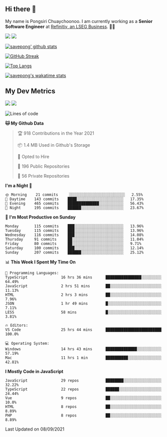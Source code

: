 ## Hi there 👋

My name is Pongsiri Chuaychoonoo. I am currently working as a **Senior Software Engineer** at [Refinitiv, an LSEG Business](https://www.refinitiv.com). 👨‍💻

[<img src="https://img.shields.io/badge/savepong.com-%230077B5.svg?&style=for-the-badge&color=81e6d9" />](https://savepong.com)
[<img src="https://img.shields.io/badge/linkedin-%230077B5.svg?&style=for-the-badge&logo=linkedin&logoColor=white" />](https://www.linkedin.com/in/savepong)

[![savepong' github stats](https://github-readme-stats.vercel.app/api?username=savepong&show_icons=true&count_private=true&theme=gotham&hide_border=true&bg_color=00000000&text_color=768390FF)](https://savepong.com/posts/stats)

[![GitHub Streak](https://github-readme-streak-stats.herokuapp.com?user=savepong&theme=gotham&hide_border=true&background=00000000&dates=768390FF)](https://savepong.com/posts/stats)

[![Top Langs](https://github-readme-stats.vercel.app/api/top-langs/?username=savepong&layout=compact&langs_count=10&theme=gotham&hide_border=true&bg_color=00000000&text_color=768390FF)](https://savepong.com/posts/stats)

[![savepong's wakatime stats](https://github-readme-stats.vercel.app/api/wakatime?username=@savepong&layout=default&theme=gotham&hide_border=true&bg_color=00000000&text_color=768390FF)](https://savepong.com/posts/stats)

## My Dev Metrics

[![](https://komarev.com/ghpvc/?username=savepong&color=blue&label=Profile%20Views)](https://github.com/savepong)
[![](https://img.shields.io/github/followers/savepong?label=GitHub%20Followers)](https://github.com/savepong)

<!--START_SECTION:waka-->
![Lines of code](https://img.shields.io/badge/From%20Hello%20World%20I%27ve%20Written-8.8%20million%20lines%20of%20code-blue)

**🐱 My Github Data** 

> 🏆 918 Contributions in the Year 2021
 > 
> 📦 1.4 MB Used in Github's Storage 
 > 
> 💼 Opted to Hire
 > 
> 📜 196 Public Repositories 
 > 
> 🔑 56 Private Repositories  
 > 
**I'm a Night 🦉** 

```text
🌞 Morning    21 commits     ░░░░░░░░░░░░░░░░░░░░░░░░░   2.55% 
🌆 Daytime    143 commits    ████░░░░░░░░░░░░░░░░░░░░░   17.35% 
🌃 Evening    465 commits    ██████████████░░░░░░░░░░░   56.43% 
🌙 Night      195 commits    ██████░░░░░░░░░░░░░░░░░░░   23.67%

```
📅 **I'm Most Productive on Sunday** 

```text
Monday       115 commits    ███░░░░░░░░░░░░░░░░░░░░░░   13.96% 
Tuesday      115 commits    ███░░░░░░░░░░░░░░░░░░░░░░   13.96% 
Wednesday    116 commits    ███░░░░░░░░░░░░░░░░░░░░░░   14.08% 
Thursday     91 commits     ██░░░░░░░░░░░░░░░░░░░░░░░   11.04% 
Friday       80 commits     ██░░░░░░░░░░░░░░░░░░░░░░░   9.71% 
Saturday     100 commits    ███░░░░░░░░░░░░░░░░░░░░░░   12.14% 
Sunday       207 commits    ██████░░░░░░░░░░░░░░░░░░░   25.12%

```


📊 **This Week I Spent My Time On** 

```text
💬 Programming Languages: 
TypeScript               16 hrs 36 mins      ████████████████░░░░░░░░░   64.49% 
JavaScript               2 hrs 51 mins       ██░░░░░░░░░░░░░░░░░░░░░░░   11.13% 
HTML                     2 hrs 3 mins        ██░░░░░░░░░░░░░░░░░░░░░░░   7.96% 
JSON                     1 hr 49 mins        █░░░░░░░░░░░░░░░░░░░░░░░░   7.11% 
LESS                     58 mins             █░░░░░░░░░░░░░░░░░░░░░░░░   3.81%

🔥 Editors: 
VS Code                  25 hrs 44 mins      █████████████████████████   100.0%

💻 Operating System: 
Windows                  14 hrs 43 mins      ██████████████░░░░░░░░░░░   57.19% 
Mac                      11 hrs 1 min        ██████████░░░░░░░░░░░░░░░   42.81%

```

**I Mostly Code in JavaScript** 

```text
JavaScript               29 repos            ████████░░░░░░░░░░░░░░░░░   32.22% 
TypeScript               22 repos            ██████░░░░░░░░░░░░░░░░░░░   24.44% 
Vue                      9 repos             ██░░░░░░░░░░░░░░░░░░░░░░░   10.0% 
HTML                     8 repos             ██░░░░░░░░░░░░░░░░░░░░░░░   8.89% 
PHP                      8 repos             ██░░░░░░░░░░░░░░░░░░░░░░░   8.89%

```



 Last Updated on 08/09/2021
<!--END_SECTION:waka-->

<!--
**savepong/savepong** is a ✨ _special_ ✨ repository because its `README.md` (this file) appears on your GitHub profile.

Here are some ideas to get you started:

- 🔭 I’m currently working on WebComponents and TypeScript.
- 🌱 I’m currently learning ...
- 👯 I’m looking to collaborate on ...
- 🤔 I’m looking for help with ...
- 💬 Ask me about ...
- 📫 How to reach me: ...
- 😄 Pronouns: ...
- ⚡ Fun fact: ...
-->
